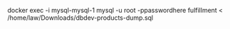 docker exec -i mysql-mysql-1 mysql -u root -ppasswordhere fulfillment < /home/law/Downloads/dbdev-products-dump.sql
